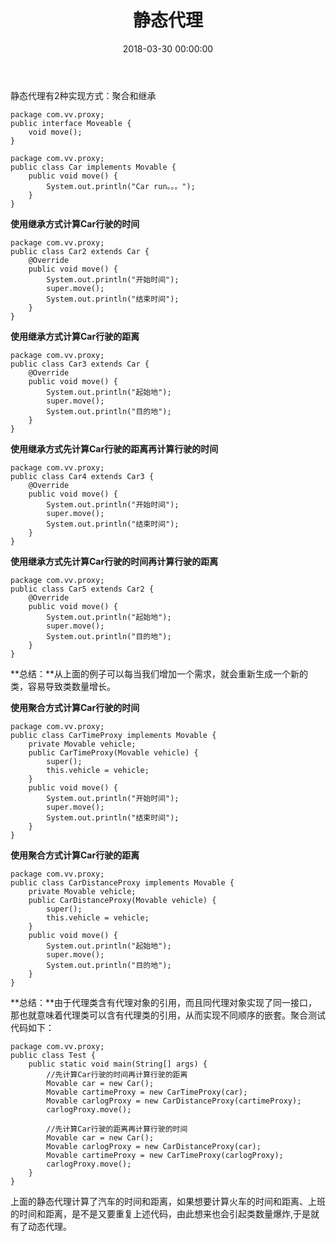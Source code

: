 ﻿---
layout: post
title: 静态代理
date: 2018-03-30 00:00:00
tags: designMode
---
静态代理有2种实现方式：聚合和继承

```
package com.vv.proxy;
public interface Moveable {
	void move();
}
```

```
package com.vv.proxy;
public class Car implements Movable {
	public void move() {
		System.out.println("Car run。。。");
	}
}
```

**使用继承方式计算Car行驶的时间**

```
package com.vv.proxy;
public class Car2 extends Car {
	@Override
	public void move() {
		System.out.println("开始时间");
		super.move();
		System.out.println("结束时间");
	}
}
```

**使用继承方式计算Car行驶的距离**

```
package com.vv.proxy;
public class Car3 extends Car {
	@Override
	public void move() {
		System.out.println("起始地");
		super.move();
		System.out.println("目的地");
	}
}
```

**使用继承方式先计算Car行驶的距离再计算行驶的时间**

```
package com.vv.proxy;
public class Car4 extends Car3 {
	@Override
	public void move() {
		System.out.println("开始时间");
		super.move();
		System.out.println("结束时间");
	}
}
```

**使用继承方式先计算Car行驶的时间再计算行驶的距离**

```
package com.vv.proxy;
public class Car5 extends Car2 {
	@Override
	public void move() {
		System.out.println("起始地");
		super.move();
		System.out.println("目的地");
	}
}
```

**总结：**从上面的例子可以每当我们增加一个需求，就会重新生成一个新的类，容易导致类数量增长。

**使用聚合方式计算Car行驶的时间**

```
package com.vv.proxy;
public class CarTimeProxy implements Movable {
	private Movable vehicle;
	public CarTimeProxy(Movable vehicle) {
		super();
		this.vehicle = vehicle;
	}
	public void move() {
		System.out.println("开始时间");
		super.move();
		System.out.println("结束时间");
	}
}
```

**使用聚合方式计算Car行驶的距离**

```
package com.vv.proxy;
public class CarDistanceProxy implements Movable {
	private Movable vehicle;
	public CarDistanceProxy(Movable vehicle) {
		super();
		this.vehicle = vehicle;
	}
	public void move() {
		System.out.println("起始地");
		super.move();
		System.out.println("目的地");
	}
}
```

**总结：**由于代理类含有代理对象的引用，而且同代理对象实现了同一接口，那也就意味着代理类可以含有代理类的引用，从而实现不同顺序的嵌套。聚合测试代码如下：

```
package com.vv.proxy;
public class Test {
	public static void main(String[] args) {
	    //先计算Car行驶的时间再计算行驶的距离
		Movable car = new Car();
		Movable cartimeProxy = new CarTimeProxy(car);
		Movable carlogProxy = new CarDistanceProxy(cartimeProxy);
		carlogProxy.move();
		
		//先计算Car行驶的距离再计算行驶的时间
		Movable car = new Car();
		Movable carlogProxy = new CarDistanceProxy(car);
		Movable cartimeProxy = new CarTimeProxy(carlogProxy);
		carlogProxy.move();
	}
}
```

上面的静态代理计算了汽车的时间和距离，如果想要计算火车的时间和距离、上班的时间和距离，是不是又要重复上述代码，由此想来也会引起类数量爆炸,于是就有了动态代理。